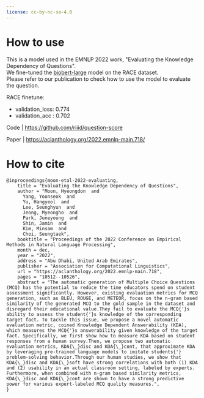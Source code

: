 ```yaml
---
license: cc-by-nc-sa-4.0
---
```


# How to use

This is a model used in the EMNLP 2022 work, "Evaluating the Knowledge Dependency of Questions". <br>
We fine-tuned the [biobert-large](https://huggingface.co/dmis-lab/biobert-large-cased-v1.1-squad) model on the RACE dataset. <br>
Please refer to our publication to check how to use the model to evaluate the question.

RACE finetune: 
- validation_loss: 0.774
- validation_acc : 0.702

Code | https://github.com/riiid/question-score

Paper | https://aclanthology.org/2022.emnlp-main.718/

# How to cite
```
@inproceedings{moon-etal-2022-evaluating,
    title = "Evaluating the Knowledge Dependency of Questions",
    author = "Moon, Hyeongdon  and
      Yang, Yoonseok  and
      Yu, Hangyeol  and
      Lee, Seunghyun  and
      Jeong, Myeongho  and
      Park, Juneyoung  and
      Shin, Jamin  and
      Kim, Minsam  and
      Choi, Seungtaek",
    booktitle = "Proceedings of the 2022 Conference on Empirical Methods in Natural Language Processing",
    month = dec,
    year = "2022",
    address = "Abu Dhabi, United Arab Emirates",
    publisher = "Association for Computational Linguistics",
    url = "https://aclanthology.org/2022.emnlp-main.718",
    pages = "10512--10526",
    abstract = "The automatic generation of Multiple Choice Questions (MCQ) has the potential to reduce the time educators spend on student assessment significantly. However, existing evaluation metrics for MCQ generation, such as BLEU, ROUGE, and METEOR, focus on the n-gram based similarity of the generated MCQ to the gold sample in the dataset and disregard their educational value.They fail to evaluate the MCQ{'}s ability to assess the student{'}s knowledge of the corresponding target fact. To tackle this issue, we propose a novel automatic evaluation metric, coined Knowledge Dependent Answerability (KDA), which measures the MCQ{'}s answerability given knowledge of the target fact. Specifically, we first show how to measure KDA based on student responses from a human survey.Then, we propose two automatic evaluation metrics, KDA{\_}disc and KDA{\_}cont, that approximate KDA by leveraging pre-trained language models to imitate students{'} problem-solving behavior.Through our human studies, we show that KDA{\_}disc and KDA{\_}soft have strong correlations with both (1) KDA and (2) usability in an actual classroom setting, labeled by experts. Furthermore, when combined with n-gram based similarity metrics, KDA{\_}disc and KDA{\_}cont are shown to have a strong predictive power for various expert-labeled MCQ quality measures.",
}

```